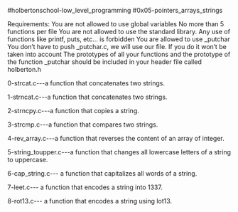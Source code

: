 #holbertonschool-low_level_programming
#0x05-pointers_arrays_strings

Requirements:
You are not allowed to use global variables
No more than 5 functions per file
You are not allowed to use the standard library. Any use of functions like printf, puts, etc… is forbidden
You are allowed to use _putchar
You don’t have to push _putchar.c, we will use our file. If you do it won’t be taken into account
The prototypes of all your functions and the prototype of the function _putchar should be included in your header file called holberton.h

0-strcat.c---a function that concatenates two strings.

1-strncat.c---a function that concatenates two strings.

2-strncpy.c---a function that copies a string.

3-strcmp.c---a function that compares two strings.

4-rev_array.c---a function that reverses the content of an array of integer.

5-string_toupper.c---a function that changes all lowercase letters of a string to uppercase.

6-cap_string.c--- a function that capitalizes all words of a string.

7-leet.c--- a function that encodes a string into 1337.

8-rot13.c--- a function that encodes a string using lot13.
